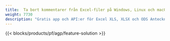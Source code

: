 ```yaml
---
title:  Ta bort kommentarer från Excel-filer på Windows, Linux och macOS
weight: 7730
description: "Gratis app och API:er för Excel XLS, XLSX och ODS Antecknings- och kommentarshantering"
---
```

{{< blocks/products/pf/agp/feature-solution >}} 

